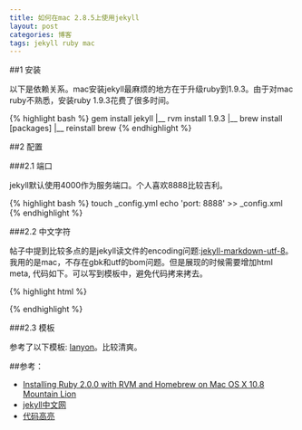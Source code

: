 ```yaml
---
title: 如何在mac 2.8.5上使用jekyll
layout: post
categories: 博客
tags: jekyll ruby mac
---
```


##1 安装

以下是依赖关系。mac安装jekyll最麻烦的地方在于升级ruby到1.9.3。由于对mac ruby不熟悉，安装ruby 1.9.3花费了很多时间。

{% highlight bash %}
gem install jekyll
    |__ rvm install 1.9.3
        |__  brew install [packages]
            |__ reinstall brew
{% endhighlight %}


##2 配置

###2.1 端口

jekyll默认使用4000作为服务端口。个人喜欢8888比较吉利。

{% highlight bash %}
touch _config.yml
echo 'port: 8888' >> _config.xml
{% endhighlight %}

###2.2 中文字符

帖子中提到比较多点的是jekyll读文件的encoding问题:[jekyll-markdown-utf-8](http://stackoverflow.com/questions/20673983/jekyll-markdown-utf-8)。
我用的是mac，不存在gbk和utf的bom问题。但是展现的时候需要增加html meta, 代码如下。可以写到模板中，避免代码拷来拷去。

{% highlight html %}
<link rel="stylesheet" type="text/css" href="/assets/css/pygments.css">
{% endhighlight %}


###2.3 模板

参考了以下模板: [lanyon](https://github.com/poole/lanyon)。比较清爽。

##参考：

- [Installing Ruby 2.0.0 with RVM and Homebrew on Mac OS X 10.8 Mountain Lion](http://stackoverflow.com/questions/20673983/jekyll-markdown-utf-8)
- [jekyll中文网](http://jekyllcn.com/)
- [代码高亮](http://zyzhang.github.io/blog/2012/08/31/highlight-with-Jekyll-and-Pygments/)
